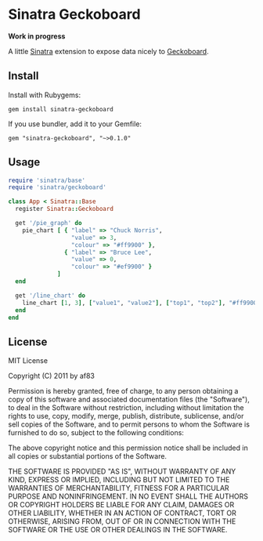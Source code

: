 # Sinatra Geckoboard

**Work in progress**

A little [Sinatra](http://www.sinatrarb.com/) extension to expose data nicely to [Geckoboard](http://www.geckoboard.com/).

## Install

Install with Rubygems:

    gem install sinatra-geckoboard

If you use bundler, add it to your Gemfile:

    gem "sinatra-geckoboard", "~>0.1.0"

## Usage

```ruby
require 'sinatra/base'
require 'sinatra/geckoboard'

class App < Sinatra::Base
  register Sinatra::Geckoboard

  get '/pie_graph' do
    pie_chart [ { "label" => "Chuck Norris",
                  "value" => 3,
                  "colour" => "#ff9900" },
                { "label" => "Bruce Lee",
                  "value" => 0,
                  "colour" => "#ef9900" }
              ]
  end

  get '/line_chart' do
    line_chart [1, 3], ["value1", "value2"], ["top1", "top2"], "#ff9900"
  end
end
```

## License

MIT License

Copyright (C) 2011 by af83

Permission is hereby granted, free of charge, to any person obtaining a copy of this software and associated documentation files (the "Software"), to deal in the Software without restriction, including without limitation the rights to use, copy, modify, merge, publish, distribute, sublicense, and/or sell copies of the Software, and to permit persons to whom the Software is furnished to do so, subject to the following conditions:

The above copyright notice and this permission notice shall be included in all copies or substantial portions of the Software.

THE SOFTWARE IS PROVIDED "AS IS", WITHOUT WARRANTY OF ANY KIND, EXPRESS OR IMPLIED, INCLUDING BUT NOT LIMITED TO THE WARRANTIES OF MERCHANTABILITY, FITNESS FOR A PARTICULAR PURPOSE AND NONINFRINGEMENT. IN NO EVENT SHALL THE AUTHORS OR COPYRIGHT HOLDERS BE LIABLE FOR ANY CLAIM, DAMAGES OR OTHER LIABILITY, WHETHER IN AN ACTION OF CONTRACT, TORT OR OTHERWISE, ARISING FROM, OUT OF OR IN CONNECTION WITH THE SOFTWARE OR THE USE OR OTHER DEALINGS IN THE SOFTWARE.
